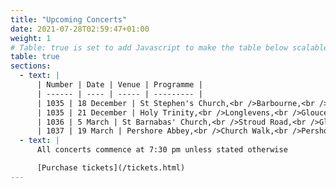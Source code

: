 ```yaml
---
title: "Upcoming Concerts"
date: 2021-07-28T02:59:47+01:00
weight: 1
# Table: true is set to add Javascript to make the table below scalable on mobile device
table: true
sections:
  - text: |
      | Number | Date | Venue | Programme |
      | ------ | ---- | ----- | --------- |
      | 1035 | 18 December | St Stephen's Church,<br />Barbourne,<br />Worcester | Christmas concert |
      | 1035 | 21 December | Holy Trinity,<br />Longlevens,<br />Gloucester | Christmas concert |
      | 1036 | 5 March | St Barnabas' Church,<br />Stroud Road,<br />Gloucester | Hugo Fernández Languasco - Missa Brevis<br />Mozart - Vesperae solennes de confessore<br />Chilcott - Requiem |
      | 1037 | 19 March | Pershore Abbey,<br />Church Walk,<br />Pershore | Hugo Fernández Languasco - Missa Brevis<br />Mozart - Vesperae solennes de confessore<br />Chilcott - Requiem |
  - text: |
      All concerts commence at 7:30 pm unless stated otherwise

      [Purchase tickets](/tickets.html)
---
```


